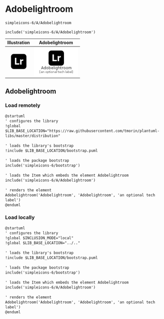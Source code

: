 # Adobelightroom


```text
simpleicons-6/A/Adobelightroom
```

```text
include('simpleicons-6/A/Adobelightroom')
```



| Illustration | Adobelightroom |
| :---: | :---: |
| ![illustration for Illustration](../../simpleicons-6/A/Adobelightroom.png) | ![illustration for Adobelightroom](../../simpleicons-6/A/Adobelightroom.Local.png) |




## Adobelightroom

### Load remotely
```plantuml
@startuml
' configures the library
!global $LIB_BASE_LOCATION="https://raw.githubusercontent.com/tmorin/plantuml-libs/master/distribution"

' loads the library's bootstrap
!include $LIB_BASE_LOCATION/bootstrap.puml

' loads the package bootstrap
include('simpleicons-6/bootstrap')

' loads the Item which embeds the element Adobelightroom
include('simpleicons-6/A/Adobelightroom')

' renders the element
Adobelightroom('Adobelightroom', 'Adobelightroom', 'an optional tech label')
@enduml
```

### Load locally
```plantuml
@startuml
' configures the library
!global $INCLUSION_MODE="local"
!global $LIB_BASE_LOCATION="../.."

' loads the library's bootstrap
!include $LIB_BASE_LOCATION/bootstrap.puml

' loads the package bootstrap
include('simpleicons-6/bootstrap')

' loads the Item which embeds the element Adobelightroom
include('simpleicons-6/A/Adobelightroom')

' renders the element
Adobelightroom('Adobelightroom', 'Adobelightroom', 'an optional tech label')
@enduml
```

